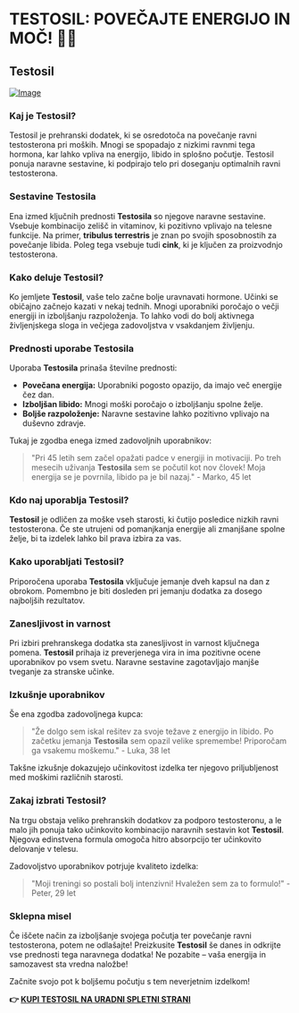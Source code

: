 # TESTOSIL: POVEČAJTE ENERGIJO IN MOČ! 💪✨

## Testosil

[![Image](https://www2.sellhealth.com/258/Testosil_logo_500px120px.jpg)](https://gchaffi.com/SGrAAec1)

### Kaj je Testosil?

Testosil je prehranski dodatek, ki se osredotoča na povečanje ravni testosterona pri moških. Mnogi se spopadajo z nizkimi ravnmi tega hormona, kar lahko vpliva na energijo, libido in splošno počutje. Testosil ponuja naravne sestavine, ki podpirajo telo pri doseganju optimalnih ravni testosterona.

### Sestavine Testosila

Ena izmed ključnih prednosti **Testosila** so njegove naravne sestavine. Vsebuje kombinacijo zelišč in vitaminov, ki pozitivno vplivajo na telesne funkcije. Na primer, **tribulus terrestris** je znan po svojih sposobnostih za povečanje libida. Poleg tega vsebuje tudi **cink**, ki je ključen za proizvodnjo testosterona.

### Kako deluje Testosil?

Ko jemljete **Testosil**, vaše telo začne bolje uravnavati hormone. Učinki se običajno začnejo kazati v nekaj tednih. Mnogi uporabniki poročajo o večji energiji in izboljšanju razpoloženja. To lahko vodi do bolj aktivnega življenjskega sloga in večjega zadovoljstva v vsakdanjem življenju.

### Prednosti uporabe Testosila

Uporaba **Testosila** prinaša številne prednosti:

- **Povečana energija:** Uporabniki pogosto opazijo, da imajo več energije čez dan.
- **Izboljšan libido:** Mnogi moški poročajo o izboljšanju spolne želje.
- **Boljše razpoloženje:** Naravne sestavine lahko pozitivno vplivajo na duševno zdravje.
  
Tukaj je zgodba enega izmed zadovoljnih uporabnikov:

> "Pri 45 letih sem začel opažati padce v energiji in motivaciji. Po treh mesecih uživanja **Testosila** sem se počutil kot nov človek! Moja energija se je povrnila, libido pa je bil nazaj." - Marko, 45 let

### Kdo naj uporablja Testosil?

**Testosil** je odličen za moške vseh starosti, ki čutijo posledice nizkih ravni testosterona. Če ste utrujeni od pomanjkanja energije ali zmanjšane spolne želje, bi ta izdelek lahko bil prava izbira za vas.

### Kako uporabljati Testosil?

Priporočena uporaba **Testosila** vključuje jemanje dveh kapsul na dan z obrokom. Pomembno je biti dosleden pri jemanju dodatka za dosego najboljših rezultatov.

### Zanesljivost in varnost

Pri izbiri prehranskega dodatka sta zanesljivost in varnost ključnega pomena. **Testosil** prihaja iz preverjenega vira in ima pozitivne ocene uporabnikov po vsem svetu. Naravne sestavine zagotavljajo manjše tveganje za stranske učinke.

### Izkušnje uporabnikov

Še ena zgodba zadovoljnega kupca:

> "Že dolgo sem iskal rešitev za svoje težave z energijo in libido. Po začetku jemanja **Testosila** sem opazil velike spremembe! Priporočam ga vsakemu moškemu." - Luka, 38 let

Takšne izkušnje dokazujejo učinkovitost izdelka ter njegovo priljubljenost med moškimi različnih starosti.

### Zakaj izbrati Testosil?

Na trgu obstaja veliko prehranskih dodatkov za podporo testosteronu, a le malo jih ponuja tako učinkovito kombinacijo naravnih sestavin kot **Testosil**. Njegova edinstvena formula omogoča hitro absorpcijo ter učinkovito delovanje v telesu.

Zadovoljstvo uporabnikov potrjuje kvaliteto izdelka:

> "Moji treningi so postali bolj intenzivni! Hvaležen sem za to formulo!" - Peter, 29 let

### Sklepna misel

Če iščete način za izboljšanje svojega počutja ter povečanje ravni testosterona, potem ne odlašajte! Preizkusite **Testosil** še danes in odkrijte vse prednosti tega naravnega dodatka! Ne pozabite – vaša energija in samozavest sta vredna naložbe!

Začnite svojo pot k boljšemu počutju s tem neverjetnim izdelkom!



**👉 [KUPI TESTOSIL NA URADNI SPLETNI STRANI](https://gchaffi.com/SGrAAec1)**